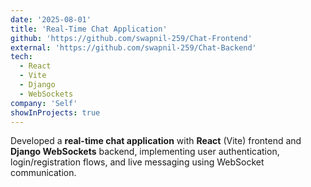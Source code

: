 ```yaml
---
date: '2025-08-01'
title: 'Real-Time Chat Application'
github: 'https://github.com/swapnil-259/Chat-Frontend'
external: 'https://github.com/swapnil-259/Chat-Backend'
tech:
  - React
  - Vite
  - Django
  - WebSockets
company: 'Self'
showInProjects: true
---
```


Developed a **real-time chat application** with **React** (Vite) frontend and **Django WebSockets** backend, implementing user authentication, login/registration flows, and live messaging using WebSocket communication.

